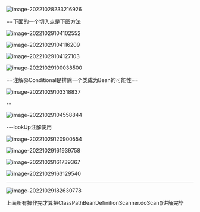 ![image-20221028233216926](D:\音乐图片\typora图片\image-20221028233216926.png)



==下面的一个切入点是下图方法

![image-20221029104102552](D:\音乐图片\typora图片\image-20221029104102552.png)



![image-20221029104116209](D:\音乐图片\typora图片\image-20221029104116209.png)



![image-20221029104127103](D:\音乐图片\typora图片\image-20221029104127103.png)

![image-20221029100038500](D:\音乐图片\typora图片\image-20221029100038500.png)



==注解@Conditional是排除一个类成为Bean的可能性==

![image-20221029103318837](D:\音乐图片\typora图片\image-20221029103318837.png)

--

![image-20221029104558844](D:\音乐图片\typora图片\image-20221029104558844.png)





---lookUp注解使用

![image-20221029120900554](D:\音乐图片\typora图片\image-20221029120900554.png)





![image-20221029161939758](D:\音乐图片\typora图片\image-20221029161939758.png)



![image-20221029161739367](D:\音乐图片\typora图片\image-20221029161739367.png)





![image-20221029163129540](D:\音乐图片\typora图片\image-20221029163129540.png)

---

![image-20221029182630778](D:\音乐图片\typora图片\image-20221029182630778.png)





上面所有操作完才算把ClassPathBeanDefinitionScanner.doScan()讲解完毕